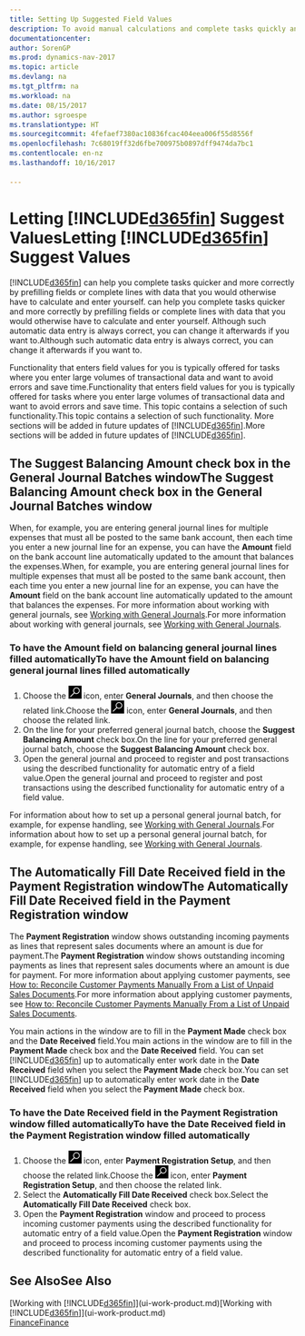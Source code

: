 ```yaml
---
title: Setting Up Suggested Field Values
description: To avoid manual calculations and complete tasks quickly and accurately, you can set up automatic data entry so that Dynamics NAV fills in selected fields.
documentationcenter: 
author: SorenGP
ms.prod: dynamics-nav-2017
ms.topic: article
ms.devlang: na
ms.tgt_pltfrm: na
ms.workload: na
ms.date: 08/15/2017
ms.author: sgroespe
ms.translationtype: HT
ms.sourcegitcommit: 4fefaef7380ac10836fcac404eea006f55d8556f
ms.openlocfilehash: 7c68019ff32d6fbe700975b0897dff9474da7bc1
ms.contentlocale: en-nz
ms.lasthandoff: 10/16/2017

---
```

# <a name="letting-included365finincludesd365finmdmd-suggest-values"></a><span data-ttu-id="0c88f-103">Letting [!INCLUDE[d365fin](includes/d365fin_md.md)] Suggest Values</span><span class="sxs-lookup"><span data-stu-id="0c88f-103">Letting [!INCLUDE[d365fin](includes/d365fin_md.md)] Suggest Values</span></span>
[!INCLUDE[d365fin](includes/d365fin_md.md)]<span data-ttu-id="0c88f-104"> can help you complete tasks quicker and more correctly by prefilling fields or complete lines with data that you would otherwise have to calculate and enter yourself.</span><span class="sxs-lookup"><span data-stu-id="0c88f-104"> can help you complete tasks quicker and more correctly by prefilling fields or complete lines with data that you would otherwise have to calculate and enter yourself.</span></span> <span data-ttu-id="0c88f-105">Although such automatic data entry is always correct, you can change it afterwards if you want to.</span><span class="sxs-lookup"><span data-stu-id="0c88f-105">Although such automatic data entry is always correct, you can change it afterwards if you want to.</span></span>

<span data-ttu-id="0c88f-106">Functionality that enters field values for you is typically offered for tasks where you enter large volumes of transactional data and want to avoid errors and save time.</span><span class="sxs-lookup"><span data-stu-id="0c88f-106">Functionality that enters field values for you is typically offered for tasks where you enter large volumes of transactional data and want to avoid errors and save time.</span></span> <span data-ttu-id="0c88f-107">This topic contains a selection of such functionality.</span><span class="sxs-lookup"><span data-stu-id="0c88f-107">This topic contains a selection of such functionality.</span></span> <span data-ttu-id="0c88f-108">More sections will be added in future updates of [!INCLUDE[d365fin](includes/d365fin_md.md)].</span><span class="sxs-lookup"><span data-stu-id="0c88f-108">More sections will be added in future updates of [!INCLUDE[d365fin](includes/d365fin_md.md)].</span></span>

## <a name="the-suggest-balancing-amount-check-box-in-the-general-journal-batches-window"></a><span data-ttu-id="0c88f-109">The **Suggest Balancing Amount** check box in the **General Journal Batches** window</span><span class="sxs-lookup"><span data-stu-id="0c88f-109">The **Suggest Balancing Amount** check box in the **General Journal Batches** window</span></span>
<span data-ttu-id="0c88f-110">When, for example, you are entering general journal lines for multiple expenses that must all be posted to the same bank account, then each time you enter a new journal line for an expense, you can have the **Amount** field on the bank account line automatically updated to the amount that balances the expenses.</span><span class="sxs-lookup"><span data-stu-id="0c88f-110">When, for example, you are entering general journal lines for multiple expenses that must all be posted to the same bank account, then each time you enter a new journal line for an expense, you can have the **Amount** field on the bank account line automatically updated to the amount that balances the expenses.</span></span> <span data-ttu-id="0c88f-111">For more information about working with general journals, see [Working with General Journals](ui-work-general-journals.md).</span><span class="sxs-lookup"><span data-stu-id="0c88f-111">For more information about working with general journals, see [Working with General Journals](ui-work-general-journals.md).</span></span>

### <a name="to-have-the-amount-field-on-balancing-general-journal-lines-filled-automatically"></a><span data-ttu-id="0c88f-112">To have the **Amount** field on balancing general journal lines filled automatically</span><span class="sxs-lookup"><span data-stu-id="0c88f-112">To have the **Amount** field on balancing general journal lines filled automatically</span></span>
1. <span data-ttu-id="0c88f-113">Choose the ![Search for Page or Report](media/ui-search/search_small.png "Search for Page or Report icon") icon, enter **General Journals**, and then choose the related link.</span><span class="sxs-lookup"><span data-stu-id="0c88f-113">Choose the ![Search for Page or Report](media/ui-search/search_small.png "Search for Page or Report icon") icon, enter **General Journals**, and then choose the related link.</span></span>
2. <span data-ttu-id="0c88f-114">On the line for your preferred general journal batch, choose the **Suggest Balancing Amount** check box.</span><span class="sxs-lookup"><span data-stu-id="0c88f-114">On the line for your preferred general journal batch, choose the **Suggest Balancing Amount** check box.</span></span>
3. <span data-ttu-id="0c88f-115">Open the general journal and proceed to register and post transactions using the described functionality for automatic entry of a field value.</span><span class="sxs-lookup"><span data-stu-id="0c88f-115">Open the general journal and proceed to register and post transactions using the described functionality for automatic entry of a field value.</span></span>       

<span data-ttu-id="0c88f-116">For information about how to set up a personal general journal batch, for example, for expense handling, see [Working with General Journals](ui-work-general-journals.md).</span><span class="sxs-lookup"><span data-stu-id="0c88f-116">For information about how to set up a personal general journal batch, for example, for expense handling, see [Working with General Journals](ui-work-general-journals.md).</span></span>

## <a name="the-automatically-fill-date-received-field-in-the-payment-registration-window"></a><span data-ttu-id="0c88f-117">The **Automatically Fill Date Received** field in the **Payment Registration** window</span><span class="sxs-lookup"><span data-stu-id="0c88f-117">The **Automatically Fill Date Received** field in the **Payment Registration** window</span></span>
<span data-ttu-id="0c88f-118">The **Payment Registration** window shows outstanding incoming payments as lines that represent sales documents where an amount is due for payment.</span><span class="sxs-lookup"><span data-stu-id="0c88f-118">The **Payment Registration** window shows outstanding incoming payments as lines that represent sales documents where an amount is due for payment.</span></span> <span data-ttu-id="0c88f-119">For more information about applying customer payments, see [How to: Reconcile Customer Payments Manually From a List of Unpaid Sales Documents](receivables-how-reconcile-customer-payments-list-unpaid-sales-documents.md).</span><span class="sxs-lookup"><span data-stu-id="0c88f-119">For more information about applying customer payments, see [How to: Reconcile Customer Payments Manually From a List of Unpaid Sales Documents](receivables-how-reconcile-customer-payments-list-unpaid-sales-documents.md).</span></span>

<span data-ttu-id="0c88f-120">You main actions in the window are to fill in the **Payment Made** check box and the **Date Received** field.</span><span class="sxs-lookup"><span data-stu-id="0c88f-120">You main actions in the window are to fill in the **Payment Made** check box and the **Date Received** field.</span></span> <span data-ttu-id="0c88f-121">You can set [!INCLUDE[d365fin](includes/d365fin_md.md)] up to automatically enter work date in the **Date Received** field when you select the **Payment Made** check box.</span><span class="sxs-lookup"><span data-stu-id="0c88f-121">You can set [!INCLUDE[d365fin](includes/d365fin_md.md)] up to automatically enter work date in the **Date Received** field when you select the **Payment Made** check box.</span></span>

### <a name="to-have-the-date-received-field-in-the-payment-registration-window-filled-automatically"></a><span data-ttu-id="0c88f-122">To have the **Date Received** field in the **Payment Registration** window filled automatically</span><span class="sxs-lookup"><span data-stu-id="0c88f-122">To have the **Date Received** field in the **Payment Registration** window filled automatically</span></span>
1. <span data-ttu-id="0c88f-123">Choose the ![Search for Page or Report](media/ui-search/search_small.png "Search for Page or Report icon") icon, enter **Payment Registration Setup**, and then choose the related link.</span><span class="sxs-lookup"><span data-stu-id="0c88f-123">Choose the ![Search for Page or Report](media/ui-search/search_small.png "Search for Page or Report icon") icon, enter **Payment Registration Setup**, and then choose the related link.</span></span>
2. <span data-ttu-id="0c88f-124">Select the **Automatically Fill Date Received** check box.</span><span class="sxs-lookup"><span data-stu-id="0c88f-124">Select the **Automatically Fill Date Received** check box.</span></span>
3. <span data-ttu-id="0c88f-125">Open the **Payment Registration** window and proceed to process incoming customer payments using the described functionality for automatic entry of a field value.</span><span class="sxs-lookup"><span data-stu-id="0c88f-125">Open the **Payment Registration** window and proceed to process incoming customer payments using the described functionality for automatic entry of a field value.</span></span>

## <a name="see-also"></a><span data-ttu-id="0c88f-126">See Also</span><span class="sxs-lookup"><span data-stu-id="0c88f-126">See Also</span></span>
<span data-ttu-id="0c88f-127">[Working with [!INCLUDE[d365fin](includes/d365fin_md.md)]](ui-work-product.md)</span><span class="sxs-lookup"><span data-stu-id="0c88f-127">[Working with [!INCLUDE[d365fin](includes/d365fin_md.md)]](ui-work-product.md)</span></span>  
[<span data-ttu-id="0c88f-128">Finance</span><span class="sxs-lookup"><span data-stu-id="0c88f-128">Finance</span></span>](finance.md)

